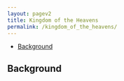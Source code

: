 ```yaml
---
layout: pagev2
title: Kingdom of the Heavens
permalink: /kingdom_of_the_heavens/
---
```


- [Background](#background)

## Background
